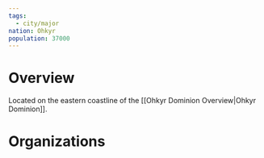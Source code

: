 ```yaml
---
tags:
  - city/major
nation: Ohkyr
population: 37000
---
```

# Overview
Located on the eastern coastline of the [[Ohkyr Dominion Overview|Ohkyr Dominion]].
# Organizations